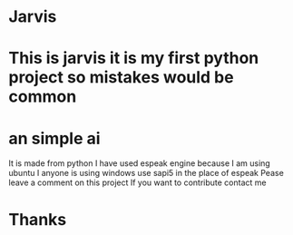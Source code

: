 # Jarvis
# This is jarvis it is my first python project so mistakes would be common
# an simple ai
It is made from python
I have used espeak engine because I am using ubuntu
I anyone is using windows use sapi5 in the place of espeak
Pease leave a comment on this project 
If you want to contribute contact me
# Thanks
